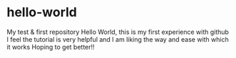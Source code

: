 # hello-world
My test &amp; first repository
Hello World, this is my first experience with github
I feel the tutorial is very helpful and I am liking the way and ease with which it works
Hoping to get better!!
